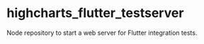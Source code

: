 # highcharts_flutter_testserver
Node repository to start a web server for Flutter integration tests.
